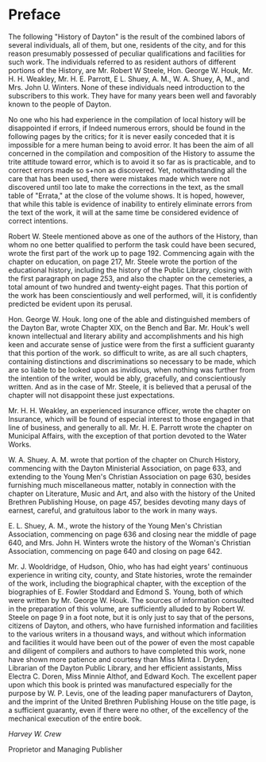 # Preface

The following "History of Dayton" is the result of the combined labors of several individuals, all of them, but one, residents of the city, and for this reason presumably possessed of peculiar qualifications and facilities for such work. The individuals referred to as resident authors of different portions of the History, are Mr. Robert W Steele, Hon. George W. Houk, Mr. H. H. Weakley, Mr. H. E. Parrott, E L. Shuey, A. M., W. A. Shuey, A, M., and Mrs. John U. Winters. None of these individuals need introduction to the subscribers to this work. They have for many years been well and favorably known to the people of Dayton.

No one who his had experience in the compilation of local history will be disappointed if errors, if Indeed numerous errors, should be found in the following pages by the critics; for it is never easily conceded that it is impossible for a mere human being to avoid error. It has been the aim of all concerned in the compilation and composition of the History to assume the trite attitude toward error, which is to avoid it so far as is practicable, and to correct errors made so s+non as discovered. Yet, notwithstanding all the care that has been used, there were mistakes made which were not discovered until too late to make the corrections in the text, as the small table of "Errata," at the close of the volume shows. It is hoped, however, that while this table is evidence of inability to entirely eliminate errors from the text of the work, it will at the same time be considered evidence of correct intentions.

Robert W. Steele mentioned above as one of the authors of the History, than whom no one better qualified to perform the task could have been secured, wrote the first part of the work up to page 192. Commencing again with the chapter on education, on page 217, Mr. Steele wrote the portion of the educational history, including the history of the Public Library, closing with the first paragraph on page 253, and also the chapter on the cemeteries, a total amount of two hundred and twenty-eight pages. That this portion of the work has been conscientiously and well performed, will, it is confidently predicted be evident upon its perusal.

Hon. George W. Houk. long one of the able and distinguished members of the Dayton Bar, wrote Chapter XIX, on the Bench and Bar. Mr. Houk's well known intellectual and literary ability and accomplishments and his high keen and accurate sense of justice were from the first a sufficient guaranty that this portion of the work. so difficult to write, as are all such chapters, containing distinctions and discriminations so necessary to be made, which are so liable to be looked upon as invidious, when nothing was further from the intention of the writer, would be ably, gracefully, and conscientiously written. And as in the case of Mr. Steele, it is believed that a perusal of the chapter will not disappoint these just expectations.

Mr. H. H. Weakley, an experienced insurance officer, wrote the chapter on Insurance, which will be found of especial interest to those engaged in that line of business, and generally to all. Mr. H. E. Parrott wrote the chapter on Municipal Affairs, with the exception of that portion devoted to the Water Works.

W. A. Shuey. A. M. wrote that portion of the chapter on Church History, commencing with the Dayton Ministerial Association, on page 633, and extending to the Young Men's Christian Association on page 630, besides furnishing much miscellaneous matter, notably in connection with the chapter on Literature, Music and Art, and also with the history of the United Brethren Publishing House, on page 457, besides devoting many days of earnest, careful, and gratuitous labor to the work in many ways.

E. L. Shuey, A. M., wrote the history of the Young Men's Christian Association, commencing on page 636 and closing near the middle of page 640, and Mrs. John H. Winters wrote the history of the Woman's Christian Association, commencing on page 640 and closing on page 642.

Mr. J. Wooldridge, of Hudson, Ohio, who has had eight years' continuous experience in writing city, county, and State histories, wrote the remainder of the work, including the biographical chapter, with the exception of the biographies of E. Fowler Stoddard and Edmond S. Young, both of which were written by Mr. George W. Houk. The sources of information consulted in the preparation of this volume, are sufficiently alluded to by Robert W. Steele on page 9 in a foot note, but it is only just to say that of the persons, citizens of Dayton, and others, who have furnished information and facilities to the various writers in a thousand ways, and without which information and facilities it would have been out of the power of even the most capable and diligent of compilers and authors to have completed this work, none have shown more patience and courtesy than Miss Minta I. Dryden, Librarian of the Dayton Public Library, and her efficient assistants, Miss Electra C. Doren, Miss Minnie Althof, and Edward Koch. The excellent paper upon which this book is printed was manufactured especially for the purpose by W. P. Levis, one of the leading paper manufacturers of Dayton, and the imprint of the United Brethren Publishing House on the title page, is a sufficient guaranty, even if there were no other, of the excellency of the mechanical execution of the entire book.

*Harvey W. Crew*

Proprietor and Managing Publisher